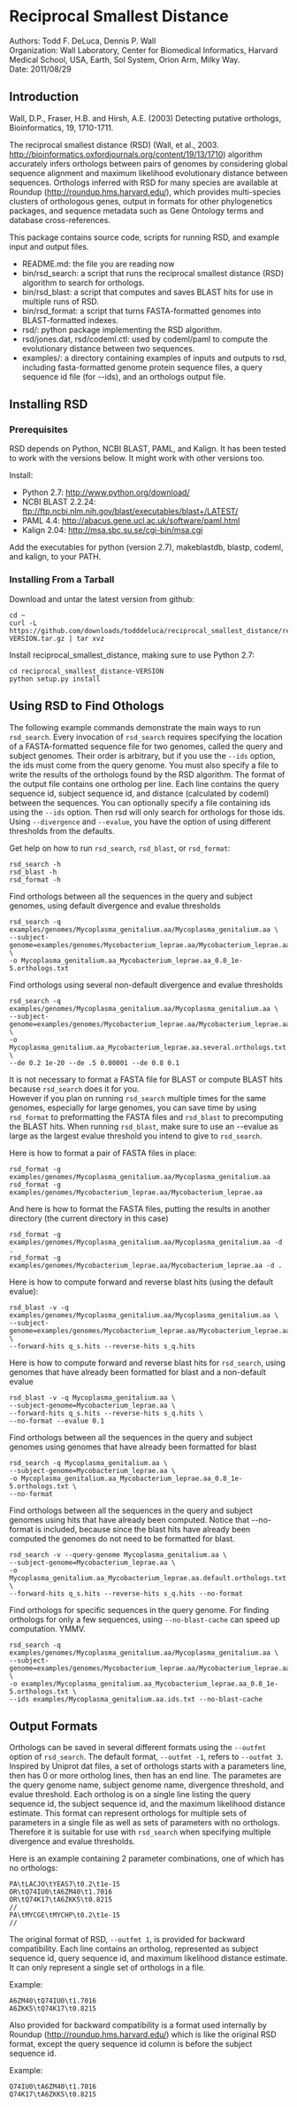 # Reciprocal Smallest Distance

Authors: Todd F. DeLuca, Dennis P. Wall  
Organization: Wall Laboratory, Center for Biomedical Informatics, Harvard Medical School, USA, Earth, Sol System, Orion Arm, Milky Way.  
Date: 2011/08/29  


## Introduction

Wall, D.P., Fraser, H.B. and Hirsh, A.E. (2003) Detecting putative orthologs, Bioinformatics, 19, 1710-1711.

The reciprocal smallest distance (RSD) (Wall, et al., 2003. http://bioinformatics.oxfordjournals.org/content/19/13/1710) algorithm accurately infers orthologs between pairs of genomes by considering global sequence alignment and maximum likelihood evolutionary distance between sequences.  Orthologs inferred with RSD for many species are available at Roundup (http://roundup.hms.harvard.edu/), which provides multi-species clusters of orthologous genes, output in formats for other phylogenetics packages, and sequence metadata such as Gene Ontology terms and database cross-references.

This package contains source code, scripts for running RSD, and example input and output files.

- README.md:  the file you are reading now
- bin/rsd_search: a script that runs the reciprocal smallest distance (RSD) algorithm to search for orthologs.
- bin/rsd_blast: a script that computes and saves BLAST hits for use in multiple runs of RSD.
- bin/rsd_format: a script that turns FASTA-formatted genomes into BLAST-formatted indexes.
- rsd/: python package implementing the RSD algorithm.  
- rsd/jones.dat, rsd/codeml.ctl:  used by codeml/paml to compute the evolutionary distance between two sequences.
- examples/:  a directory containing examples of inputs and outputs to rsd, including fasta-formatted genome protein sequence files,
 a query sequence id file (for --ids), and an orthologs output file.


## Installing RSD

### Prerequisites

RSD depends on Python, NCBI BLAST, PAML, and Kalign.  It has been tested to work with the versions below.  It might work with other versions too.

Install:

- Python 2.7: http://www.python.org/download/
- NCBI BLAST 2.2.24: ftp://ftp.ncbi.nlm.nih.gov/blast/executables/blast+/LATEST/
- PAML 4.4: http://abacus.gene.ucl.ac.uk/software/paml.html
- Kalign 2.04: http://msa.sbc.su.se/cgi-bin/msa.cgi

Add the executables for python (version 2.7), makeblastdb, blastp, codeml, and kalign, to your PATH.

### Installing From a Tarball

Download and untar the latest version from github:

    cd ~
    curl -L https://github.com/downloads/todddeluca/reciprocal_smallest_distance/reciprocal_smallest_distance-VERSION.tar.gz | tar xvz
    
Install reciprocal\_smallest\_distance, making sure to use Python 2.7:

    cd reciprocal_smallest_distance-VERSION
    python setup.py install


## Using RSD to Find Othologs

The following example commands demonstrate the main ways to run `rsd_search`.
Every invocation of `rsd_search` requires specifying the location of a FASTA-formatted sequence file for two genomes,
called the query and subject genomes.  Their order is arbitrary, but if you use the `--ids` option, the ids must come from the query genome.
You must also specify a file to write the results of the orthologs found by the RSD algorithm.
The format of the output file contains one ortholog per line.  Each line contains the query sequence id, subject sequence id,
and distance (calculated by codeml) between the sequences.
You can optionally specify a file containing ids using the `--ids` option.  Then rsd will only search for orthologs for those ids.
Using `--divergence` and `--evalue`, you have the option of using different thresholds from the defaults.


Get help on how to run `rsd_search`, `rsd_blast`, or `rsd_format`:
    
    rsd_search -h
    rsd_blast -h
    rsd_format -h


Find orthologs between all the sequences in the query and subject genomes, using default divergence and evalue thresholds

    rsd_search -q examples/genomes/Mycoplasma_genitalium.aa/Mycoplasma_genitalium.aa \
    --subject-genome=examples/genomes/Mycobacterium_leprae.aa/Mycobacterium_leprae.aa \
    -o Mycoplasma_genitalium.aa_Mycobacterium_leprae.aa_0.8_1e-5.orthologs.txt


Find orthologs using several non-default divergence and evalue thresholds

    rsd_search -q examples/genomes/Mycoplasma_genitalium.aa/Mycoplasma_genitalium.aa \
    --subject-genome=examples/genomes/Mycobacterium_leprae.aa/Mycobacterium_leprae.aa \
    -o Mycoplasma_genitalium.aa_Mycobacterium_leprae.aa.several.orthologs.txt \
    --de 0.2 1e-20 --de .5 0.00001 --de 0.8 0.1


It is not necessary to format a FASTA file for BLAST or compute BLAST hits because `rsd_search` does it for you.  
However if you plan on running `rsd_search` multiple times for the same genomes, especially for large genomes, 
you can save time by using `rsd_format` to preformatting the FASTA files and `rsd_blast` to precomputing the BLAST hits.
When running `rsd_blast`, make sure to use an --evalue as large as the largest evalue threshold you intend to give to `rsd_search`.

Here is how to format a pair of FASTA files in place:

    rsd_format -g examples/genomes/Mycoplasma_genitalium.aa/Mycoplasma_genitalium.aa
    rsd_format -g examples/genomes/Mycobacterium_leprae.aa/Mycobacterium_leprae.aa
    
And here is how to format the FASTA files, putting the results in another directory (the current directory in this case)

    rsd_format -g examples/genomes/Mycoplasma_genitalium.aa/Mycoplasma_genitalium.aa -d .
    rsd_format -g examples/genomes/Mycobacterium_leprae.aa/Mycobacterium_leprae.aa -d .

Here is how to compute forward and reverse blast hits (using the default evalue):

    rsd_blast -v -q examples/genomes/Mycoplasma_genitalium.aa/Mycoplasma_genitalium.aa \
    --subject-genome=examples/genomes/Mycobacterium_leprae.aa/Mycobacterium_leprae.aa \
    --forward-hits q_s.hits --reverse-hits s_q.hits

Here is how to compute forward and reverse blast hits for `rsd_search`, using genomes that have already been formatted for blast
and a non-default evalue

    rsd_blast -v -q Mycoplasma_genitalium.aa \
    --subject-genome=Mycobacterium_leprae.aa \
    --forward-hits q_s.hits --reverse-hits s_q.hits \
    --no-format --evalue 0.1

Find orthologs between all the sequences in the query and subject genomes using genomes that have already been formatted for blast

    rsd_search -q Mycoplasma_genitalium.aa \
    --subject-genome=Mycobacterium_leprae.aa \
    -o Mycoplasma_genitalium.aa_Mycobacterium_leprae.aa_0.8_1e-5.orthologs.txt \
    --no-format


Find orthologs between all the sequences in the query and subject genomes using hits that have already been computed.  Notice that --no-format 
is included, because since the blast hits have already been computed the genomes do not need to be formatted for blast.

    rsd_search -v --query-genome Mycoplasma_genitalium.aa \
    --subject-genome=Mycobacterium_leprae.aa \
    -o Mycoplasma_genitalium.aa_Mycobacterium_leprae.aa.default.orthologs.txt \
    --forward-hits q_s.hits --reverse-hits s_q.hits --no-format


Find orthologs for specific sequences in the query genome.  For finding orthologs for only a few sequences, using `--no-blast-cache` can
speed up computation.  YMMV.

    rsd_search -q examples/genomes/Mycoplasma_genitalium.aa/Mycoplasma_genitalium.aa \
    --subject-genome=examples/genomes/Mycobacterium_leprae.aa/Mycobacterium_leprae.aa \
    -o examples/Mycoplasma_genitalium.aa_Mycobacterium_leprae.aa_0.8_1e-5.orthologs.txt \
    --ids examples/Mycoplasma_genitalium.aa.ids.txt --no-blast-cache


## Output Formats

Orthologs can be saved in several different formats using the `--outfmt` option of `rsd_search`.  The default format, `--outfmt -1`, refers to `--outfmt 3`.
Inspired by Uniprot dat files, a set of orthologs starts with a parameters line, then has 0 or more ortholog lines, then has an end line.
The parametes are the query genome name, subject genome name, divergence threshold, and evalue threshold.  Each ortholog is on a single line listing 
the query sequence id, the subject sequence id, and the maximum likelihood distance estimate.  This format can represent orthologs for multiple
sets of parameters in a single file as well as sets of parameters with no orthologs.  Therefore it is suitable for use with `rsd_search` when specifying
multiple divergence and evalue thresholds.

Here is an example containing 2 parameter combinations, one of which has no orthologs:

    PA\tLACJO\tYEAS7\t0.2\t1e-15
    OR\tQ74IU0\tA6ZM40\t1.7016
    OR\tQ74K17\tA6ZKK5\t0.8215
    //
    PA\tMYCGE\tMYCHP\t0.2\t1e-15
    //
    
The original format of RSD, `--outfmt 1`, is provided for backward compatibility.  Each line contains an ortholog, represented as subject sequence id, query sequence id, and maximum likelihood distance estimate.  It can only represent a single set of orthologs in a file.

Example:

    A6ZM40\tQ74IU0\t1.7016
    A6ZKK5\tQ74K17\t0.8215

Also provided for backward compatibility is a format used internally by Roundup (http://roundup.hms.harvard.edu/) which is like the original RSD format, except the query sequence id column is before the subject sequence id.

Example:

    Q74IU0\tA6ZM40\t1.7016
    Q74K17\tA6ZKK5\t0.8215


